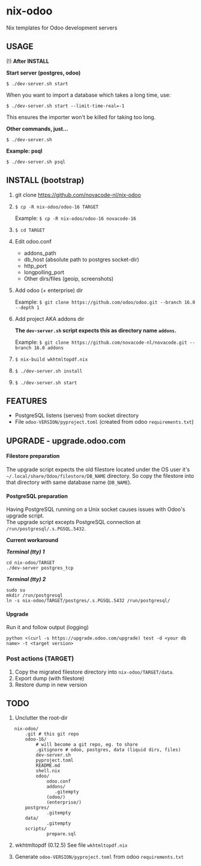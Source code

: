 # nix-odoo
Nix templates for Odoo development servers

## USAGE

(!) **After INSTALL**

**Start server (postgres, odoo)**

`$ ./dev-server.sh start`

When you want to import a database which takes a long time, use:

`$ ./dev-server.sh start --limit-time-real=-1`

This ensures the importer won't be killed for taking too long.

**Other commands, just...**

`$ ./dev-server.sh`

**Example: psql**

`$ ./dev-server.sh psql`


## INSTALL (bootstrap)

1. git clone https://github.com/novacode-nl/nix-odoo

2. `$ cp -R nix-odoo/odoo-16 TARGET`

   Example:
   `$ cp -R nix-odoo/odoo-16 novacode-16`

3. `$ cd TARGET`

4. Edit odoo.conf
   - addons_path
   - db_host (absolute path to postgres socket-dir)
   - http_port
   - longpolling_port
   - Other dirs/files (geoip, screenshots)

5. Add odoo (+ enterprise) dir

   Example:
   `$ git clone https://github.com/odoo/odoo.git --branch 16.0 --depth 1`

6. Add project AKA addons dir

    **The `dev-server.sh` script expects this as directory name `addons`.**

    Example:
   `$ git clone https://github.com/novacode-nl/novacode.git --branch 16.0 addons`

7. `$ nix-build wkhtmltopdf.nix`
8. `$ ./dev-server.sh install`
9. `$ ./dev-server.sh start`


## FEATURES

- PostgreSQL listens (serves) from socket directory
- File `odoo-VERSION/pyproject.toml` (created from odoo `requirements.txt`)

## UPGRADE - upgrade.odoo.com

#### Filestore preparation

The upgrade script expects the old filestore located under the OS user it's `~/.local/share/Odoo/filestore/DB_NAME` directory.
So copy the filestore into that directory with same database name (`DB_NAME`).

#### PostgreSQL preparation

Having PostgreSQL running on a Unix socket causes issues with Odoo's upgrade script.\
The upgrade script excepts PostgreSQL connection at `/run/postgresql/.s.PGSQL.5432`.

**Current workaround**

_**Terminal (tty) 1**_

```
cd nix-odoo/TARGET
./dev-server postgres_tcp
```

_**Terminal (tty) 2**_

```
sudo su
mkdir /run/postgresql
ln -s nix-odoo/TARGET/postgres/.s.PGSQL.5432 /run/postgresql/
```

#### Upgrade

Run it and follow output (logging)

`python <(curl -s https://upgrade.odoo.com/upgrade) test -d <your db name> -t <target version>`

### Post actions (TARGET)

1. Copy the migrated filestore directory into `nix-odoo/TARGET/data`.
2. Export dump (with filestore)
3. Restore dump in new version

## TODO

1. Unclutter the root-dir

```
   nix-odoo/
       .git # this git repo
       odoo-16/
           # will become a git repo, eg. to share
           .gitignore # odoo, postgres, data (liquid dirs, files)
           dev-server.sh
           pyproject.toml
           README.md
           shell.nix
           odoo/
               odoo.conf
               addons/
                  .gitempty
               (odoo/)
               (enterprise/)
	   postgres/
               .gitempty
	   data/
               .gitempty
	   scripts/
               prepare.sql
```

2. wkhtmltopdf (0.12.5)
   See file `wkhtmltopdf.nix`

3. Generate `odoo-VERSION/pyproject.toml` from odoo `requirements.txt`
